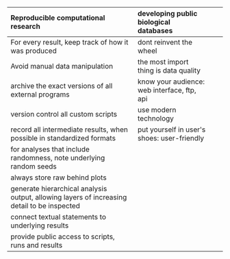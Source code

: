 | Reproducible computational research | developing public biological databases |  |  |
| :--- | :--- | :--- | :--- |
| For every result, keep track of how it was produced | dont reinvent the wheel |  |  |
| Avoid manual data manipulation | the most import thing is data quality |  |  |
| archive the exact versions of all external programs | know your audience: web interface, ftp, api |  |  |
| version control all custom scripts | use modern technology |  |  |
| record all intermediate results, when possible in standardized formats | put yourself in user's shoes: user-friendly |  |  |
| for analyses that include randomness, note underlying random seeds |  |  |  |
| always store raw behind plots |  |  |  |
| generate hierarchical analysis output, allowing layers of increasing detail to be inspected |  |  |  |
| connect textual statements to underlying results |  |  |  |
| provide public access to scripts, runs and results |  |  |  |



